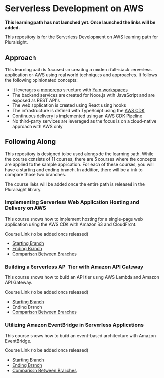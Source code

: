# Serverless Development on AWS

__This learning path has not launched yet. Once launched the links will be added.__

This repository is for the Serverless Development on AWS learning path for Pluralsight. 

## Approach

This learning path is focused on creating a modern full-stack serverless application on AWS using real world techniques and approaches.  It follows the following opinionated concepts:

* It leverages a [monorepo](https://en.wikipedia.org/wiki/Monorepo) structure with [Yarn workspaces](https://classic.yarnpkg.com/en/docs/workspaces/)
* The backend services are created for Node.js wtih JavaScript and are exposed as REST API's
* The web application is created using React using hooks
* The infrastructure is defined with TypeScript using the [AWS CDK](https://aws.amazon.com/cdk/)
* Continuous delivery is implemented using an AWS CDK Pipeline
* No third-party services are leveraged as the focus is on a cloud-native approach with AWS only

## Following Along

This repository is designed to be used alongside the learning path.  While the course consists of 11 courses, there are 5 courses where the concepts are applied to the sample application.  For each of these courses, you will have a starting and ending branch.  In addition, there will be a link to compare those two branches.

The course links will be added once the entire path is released in the Pluralsight library.

### Implementing Serverless Web Application Hosting and Delivery on AWS

This course shows how to implement hosting for a single-page web application using the AWS CDK with Amazon S3 and CloudFront.

Course Link (to be added once released)
 
* [Starting Branch](https://github.com/davidtucker/ps-serverless-app/tree/p1)
* [Ending Branch](https://github.com/davidtucker/ps-serverless-app/tree/p2)
* [Comparison Between Branches](https://github.com/davidtucker/ps-serverless-app/compare/p1...p2)

### Building a Serverless API Tier with Amazon API Gateway

This course shows how to build an API tier using AWS Lambda and Amazon API Gateway.

Course Link (to be added once released)
 
* [Starting Branch](https://github.com/davidtucker/ps-serverless-app/tree/p2)
* [Ending Branch](https://github.com/davidtucker/ps-serverless-app/tree/p3)
* [Comparison Between Branches](https://github.com/davidtucker/ps-serverless-app/compare/p2...p3)

### Utilizing Amazon EventBridge in Serverless Applications

This course shows how to build an event-based architecture with Amazon EventBridge.

Course Link (to be added once released)
 
* [Starting Branch](https://github.com/davidtucker/ps-serverless-app/tree/p3)
* [Ending Branch](https://github.com/davidtucker/ps-serverless-app/tree/p4)
* [Comparison Between Branches](https://github.com/davidtucker/ps-serverless-app/compare/p3...p4)
